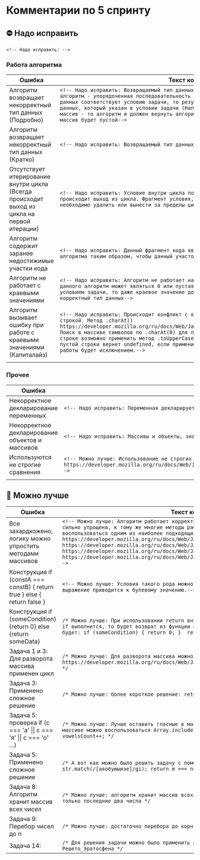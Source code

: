 # Комментарии по 5 спринту

## :no_entry: Надо исправить

`<!-- Надо исправить: -->`

### Работа алгоритма

| Ошибка        | Текст комментария|
| ------------- | ------------- |
| Алгоритм возвращает некорректный тип данных (Подробно) | `<!-- Надо исправить: Возвращаемый тип данных не соответствует условию задачи. Помните, что алгоритм - упорядоченная последовательность с предсказуемым результатом. Если входящий тип данных соответствует условию задачи, то результатом работы алгоритма должен быть тот тип данных, который указан в условии задачи (Например, если по условию задачи должен вернуться массив - то алгоритм и должен вернуть алгоритм, но не console.log // alert. Даже если массив будет пустой-->` |
| Алгоритм возвращает некорректный тип данных (Кратко) | `<!-- Надо исправить: Возвращаемый тип данных не соответствует условию задачи.-->` |
| Отсутствует итерирование внутри цикла (Всегда происходит выход из цикла на первой итерации) | `<!-- Надо исправить: Условие внутри цикла построено таким образом, что на первой итерации происходит выход из цикла. Фрагмент условия, непредвиденно влияющий на работу цикла необходимо удалить или вынести за пределы цикла -->` |
| Алгоритм содержит заранее недостижимые участки кода | `<!-- Надо исправить: Данный фрагмент кода является недостежимым, переработайте условие алгоритма таким образом, чтобы данный участок кода стал доступен.-->` |
| Алгоритм не работает с краевыми значениями | `<!-- Надо исправить: Алгоритм не работает на краевых значениях. Краевыми значениями для данного алгоритм может являться 0 или пустая строка. Если входной тип данных совпадает с условием задачи, то даже краевое значение должно обрабатываться в алгоритме и возвращать корректный тип данных-->` |
| Алгоритм вызывает ошибку при работе с краевыми значениями (Капиталайз) | `<!-- Надо исправить: Происходит конфликт с краевыми значениями, а именно - с пустой строкой. Метод .charAt() https://developer.mozilla.org/ru/docs/Web/JavaScript/Reference/Global_Objects/String/charAt Поиск в массиве символов по .charAt(0) для пустой строки вернет пустую строку, к пустой строке возможно применить метод .toUpperCase. Поиск в массиве символов по индексу для пустой строки вернет undefined, если применить к undefined .toUpperCase - результатом работы будет исключением.-->` |
|||

### Прочее

| Ошибка        | Текст комментария|
| ------------- | ------------- |
| Некорректное декларирование переменных | `<!-- Надо исправить: Переменная декларируется некорректным образом. Используйте let / const для декларирования переменной.-->` |
| Некорректное декларирование объектов и массивов | `<!-- Надо исправить: Массивы и объекты, значения которых не переприсваиваются объявляются через const.-->` |
| Используются не строгие сравнения | `<!-- Можно лучше: Использование не строгих сравнений черевато динамическим приведением типов. Для избежания некорректной работы воспользуйтесь === https://developer.mozilla.org/ru/docs/Web/JavaScript/Reference/Operators/%D0%9E%D0%BF%D0%B5%D1%80%D0%B0%D1%82%D0%BE%D1%80%D1%8B_%D1%81%D1%80%D0%B0%D0%B2%D0%BD%D0%B5%D0%BD%D0%B8%D1%8F#%D0%A1%D1%82%D1%80%D0%BE%D0%B3%D0%BE_%D1%80%D0%B0%D0%B2%D0%BD%D0%BE_()-->` |
|||


## :thinking: Можно лучше

| Ошибка        | Текст комментария|
| ------------- | ------------- |
| Все захардкожено, логику можно упростить методами массивов | `<!-- Можно лучше: Алгоритм работает корректно, однако логика работы с массивом может быть сильно упрощена, к тому же многие методы работают намного быстрее. Попробуйте воспользоваться одним из наиболее подходящих методов: https://developer.mozilla.org/ru/docs/Web/JavaScript/Reference/Global_Objects/Array/map  https://developer.mozilla.org/ru/docs/Web/JavaScript/Reference/Global_Objects/Array/filter  https://developer.mozilla.org/ru/docs/Web/JavaScript/Reference/Global_Objects/Array/sort  https://developer.mozilla.org/ru/docs/Web/JavaScript/Reference/Global_Objects/Array/Reduce-->` |
| Конструкция if (constA === constB) { return true } else { return false } | `<!-- Можно лучше: Условия такого рода можно упростить до return constA === constB - такое выражение приводится к булевому значению.-->` |
| Конструкция if (someCondition) {return 0} else {return someData} | `/* Можно лучше: При использовании return внутри if, оператор else можно опустить, т.к. если if выполнится, то будет возврат из функции и код под блоком if выполнен 				не будет: if (someCondition) { return 0; }  return data;  */` |
| Задача 1 и 3: Для разворота массива применен цикл | `/* Можно лучше: Для разворота массива можно использовать метод массива reverse() https://developer.mozilla.org/ru/docs/Web/JavaScript/Reference/Global_Objects/Array/reverse */` |
| Задача 3: Применено сложное решение | `/* Можно лучше: более короткое решение: return str.split(' ').reverse().join(' ') */` |
| Задача 5: проверка if (c === 'a' \|\| c === 'я' \|\| c === 'о' ...) | `/* Можно лучше: Лучше оставить гласные в массиве vowels. Для проверки есть ли элемент в массиве можно воспользоваться Array.includes(): if (vowels.includes(str.charAt(i))) vowelsCount++; */` |
| Задача 5: Применено сложное решение | `/*	А вот как можно было решить задачу с помощью регулярного выражения   const m = str.match(/[аяоёуюыиэе]/gi); return m === null ? 0 : m.length;*/` |
| Задача 8: Алгоритм хранит массив всех чисел | `/* Можно лучше: алгоритм хранит массив всех чисел, это расходует память. Достаточно хранить только последние два числа */` |
| Задача 9: Перебор чисел до n | `/* Можно лучше: достаточно перебора до корня квадратного от n */` |
| Задача 14: | `/* Для решения задачи можно было применить решето Эратосфена https://ru.wikipedia.org/wiki/Решето_Эратосфена */` |
